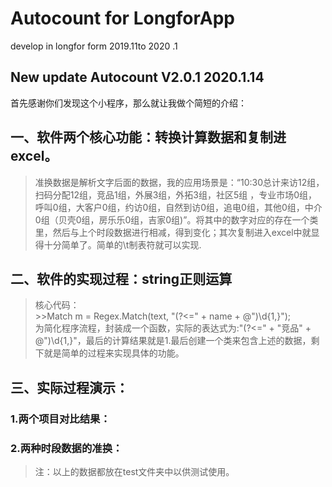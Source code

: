 # Autocount for LongforApp  
develop in longfor form 2019.11to 2020 .1  

New update Autocount V2.0.1 2020.1.14  
--------------------------------

首先感谢你们发现这个小程序，那么就让我做个简短的介绍：  

## 一、软件两个核心功能：转换计算数据和复制进excel。  
  >准换数据是解析文字后面的数据，我的应用场景是：“10:30总计来访12组，扫码分配12组，竞品1组，外展3组，外拓3组，社区5组 ，专业市场0组，呼叫0组，大客户0组，约访0组，自然到访0组，追电0组，其他0组，中介0组（贝壳0组，房乐乐0组，吉家0组)”。将其中的数字对应的存在一个类里，然后与上个时段数据进行相减，得到变化；其次复制进入excel中就显得十分简单了。简单的\t制表符就可以实现.  
  
## 二、软件的实现过程：string正则运算  
  >核心代码：  
      >>Match m = Regex.Match(text, "(?<=" + name + @")\d{1,}");  
  >为简化程序流程，封装成一个函数，实际的表达式为:"(?<=" + "竞品" + @")\d{1,}"，最后的计算结果就是1.最后创建一个类来包含上述的数据，剩下就是简单的过程来实现具体的功能。  
  
## 三、实际过程演示：  
  ### 1.两个项目对比结果：  
    
  ### 2.两种时段数据的准换：  
    
  >注：以上的数据都放在test文件夹中以供测试使用。  
